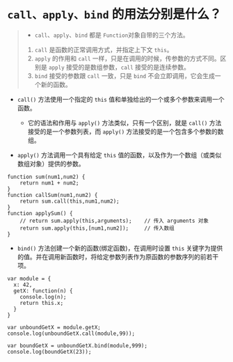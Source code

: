 # `call、apply、bind` 的用法分别是什么？

> - `call`、`apply`、`bind` 都是 `Function`对象自带的三个方法。
>
> 1. `call` 是函数的正常调用方式，并指定上下文 `this`。
> 2. `apply` 的作用和 `call` 一样，只是在调用的时候，传参数的方式不同。区别是 `apply` 接受的是数组参数，`call` 接受的是连续参数。
> 3. `bind` 接受的参数跟 `call` 一致，只是 `bind` 不会立即调用，它会生成一个新的函数。

- `call()` 方法使用一个指定的 `this` 值和单独给出的一个或多个参数来调用一个函数。
    - 它的语法和作用与 `apply()` 方法类似，只有一个区别，就是 `call()` 方法接受的是一个参数列表，而 `apply()` 方法接受的是一个包含多个参数的数组。

- `apply()` 方法调用一个具有给定 `this` 值的函数，以及作为一个数组（或类似数组对象）提供的参数。

```JS
function sum(num1,num2) {
    return num1 + num2;
}
function callSum(num1,num2) {
    return sum.call(this,num1,num2);
}
function applySum() {
    // return sum.apply(this,arguments);    // 传入 arguments 对象
    return sum.apply(this,[num1,num2]);     // 传入数组
}
```

- `bind()` 方法创建一个新的函数(绑定函数)，在调用时设置 `this` 关键字为提供的值。并在调用新函数时，将给定参数列表作为原函数的参数序列的前若干项。

```JS
var module = {
  x: 42,
  getX: function(n) {
    console.log(n);
    return this.x;
  }
}

var unboundGetX = module.getX;
console.log(unboundGetX.call(module,99));

var boundGetX = unboundGetX.bind(module,999);
console.log(boundGetX(23));
```